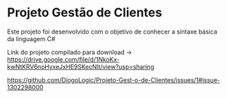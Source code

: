 # Projeto Gestão de Clientes

Este projeto foi desenvolvido com o objetivo de conhecer a sintaxe básica da linguagem C# 

Link do projeto compilado para download -> https://drive.google.com/file/d/1NkoKx-kwNtKRV6noHyxeJxHE9SKecNlt/view?usp=sharing

https://github.com/DiogoLogic/Projeto-Gest-o-de-Clientes/issues/1#issue-1302298000
